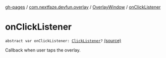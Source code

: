 [gh-pages](../../index.md) / [com.nextfaze.devfun.overlay](../index.md) / [OverlayWindow](index.md) / [onClickListener](./on-click-listener.md)

# onClickListener

`abstract var onClickListener: `[`ClickListener`](../-click-listener.md)`?` [(source)](https://github.com/NextFaze/dev-fun/tree/master/devfun/src/main/java/com/nextfaze/devfun/overlay/OverlayWindow.kt#L138)

Callback when user taps the overlay.

